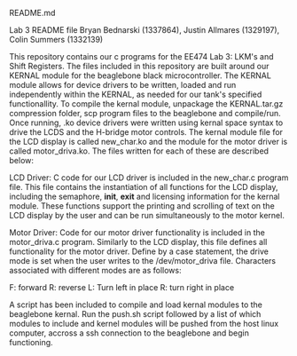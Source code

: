 
README.md

Lab 3 README file
Bryan Bednarski (1337864), Justin Allmares (1329197), Colin Summers (1332139)

This repository contains our c programs for the EE474 Lab 3: LKM's and Shift Registers. The files included in this repository are built around our KERNAL module for the beaglebone black microcontroller. The KERNAL module allows for device drivers to be written, loaded and run independently within the KERNAL, as needed for our tank's specified functionallity. To compile the kernal module, unpackage the KERNAL.tar.gz compression folder, scp program files to the beaglebone and compile/run. Once running, .ko device drivers were written using kernal space syntax to drive the LCDS and the H-bridge motor controls. The kernal module file for the LCD display is called new_char.ko and the module for the motor driver is called motor_driva.ko. The files written for each of these are described below:

LCD Driver:
C code for our LCD driver is included in the new_char.c program file. This file contains the instantiation of all functions for the LCD display, including the semaphore, __init__, __exit__ and licensing information for the kernal module. These functions support the printing and scrolling of text on the LCD display by the user and can be run simultaneously to the motor kernel.

Motor Driver:
Code for our motor driver functionality is included in the motor_driva.c program. Similarly to the LCD display, this file defines all functionality for the motor driver. Define by a case statement, the drive mode is set when the user writes to the /dev/motor_driva file. Characters associated with different modes are as follows:

F: forward
R: reverse
L: Turn left in place
R: turn right in place

A script has been included to compile and load kernal modules to the beaglebone kernal. Run the push.sh script followed by a list of which modules to include and kernel modules will be pushed from the host linux computer, accross a ssh connection to the beaglebone and begin functioning.




